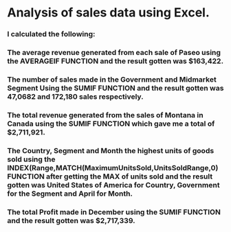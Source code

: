 # Analysis of sales data using Excel.
### I calculated the following:
### The average revenue generated from each sale of Paseo using the AVERAGEIF FUNCTION and the result gotten was $163,422.
### The number of sales made in the Government and Midmarket Segment Using the SUMIF FUNCTION and the result gotten was 47,0682 and 172,180 sales respectively.
### The total revenue generated from the sales of Montana in Canada using the SUMIF FUNCTION which gave me a total of $2,711,921.
### The Country, Segment and Month the highest units of goods sold using the INDEX(Range,MATCH(MaximumUnitsSold,UnitsSoldRange,0) FUNCTION after getting the MAX of units sold and the result gotten was United States of America for Country, Government for the Segment and April for Month.
### The total Profit made in December using the SUMIF FUNCTION and the result gotten was $2,717,339.

